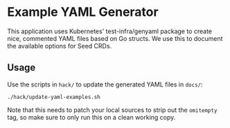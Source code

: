 # Example YAML Generator

This application uses Kubernetes' test-infra/genyaml package to create
nice, commented YAML files based on Go structs. We use this to document
the available options for Seed CRDs.

## Usage

Use the scripts in `hack/` to update the generated YAML files in `docs/`:

    ./hack/update-yaml-examples.sh

Note that this needs to patch your local sources to strip out the
`omitempty` tag, so make sure to only run this on a clean working copy.
